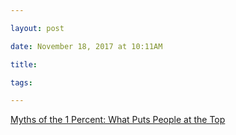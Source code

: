 ```yaml
---

layout: post

date: November 18, 2017 at 10:11AM

title:

tags:

---
```



[Myths of the 1 Percent: What Puts People at the Top](https://www.nytimes.com/2017/11/17/upshot/income-inequality-united-states.html)